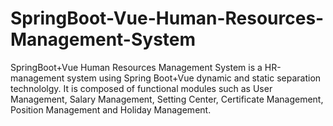 # SpringBoot-Vue-Human-Resources-Management-System
SpringBoot+Vue Human Resources Management System is a HR-management system using Spring Boot+Vue dynamic and static separation technololgy.  It is composed of functional modules such as User Management, Salary Management, Setting Center, Certificate Management, Position Management and Holiday Management.
